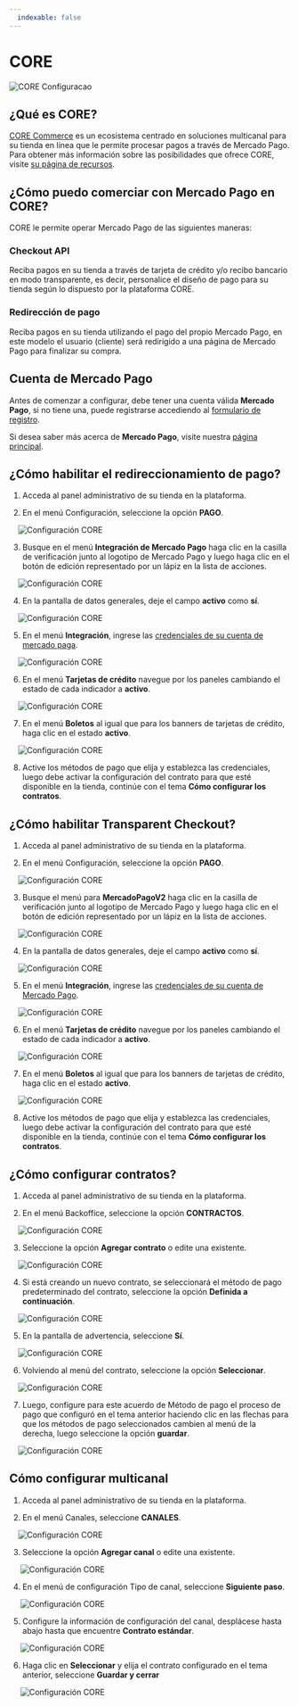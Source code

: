 ```yaml
---
  indexable: false
---
```

# CORE

![CORE Configuracao](/images/core18.png)
## ¿Qué es CORE?

[CORE Commerce](http://www.platformcore.com) es un ecosistema centrado en soluciones multicanal para su tienda en línea que le permite procesar pagos a través de Mercado Pago.
Para obtener más información sobre las posibilidades que ofrece CORE, visite [su página de recursos](http://www.platformcore.com/resources/).

## ¿Cómo puedo comerciar con Mercado Pago en CORE?

CORE le permite operar Mercado Pago de las siguientes maneras:

### Checkout API

Reciba pagos en su tienda a través de tarjeta de crédito y/o recibo bancario en modo transparente, es decir, personalice el diseño de pago para su tienda según lo dispuesto por la plataforma CORE.

### Redirección de pago

Reciba pagos en su tienda utilizando el pago del propio Mercado Pago, en este modelo el usuario (cliente) será redirigido a una página de Mercado Pago para finalizar su compra.

## Cuenta de Mercado Pago

Antes de comenzar a configurar, debe tener una cuenta válida **Mercado Pago**, si no tiene una, puede registrarse accediendo al [formulario de registro](https://www.mercadopago.com.ar/registro-mp?modo=mp).

Si desea saber más acerca de **Mercado Pago**, visite nuestra [página principal](https://www.mercadopago.com.ar/).

## ¿Cómo habilitar el redireccionamiento de pago?

1. Acceda al panel administrativo de su tienda en la plataforma.

2. En el menú Configuración, seleccione la opción **PAGO**.

    ![Configuración CORE](/images/core1.png)

3. Busque en el menú **Integración de Mercado Pago** haga clic en la casilla de verificación junto al logotipo de Mercado Pago y luego haga clic en el botón de edición representado por un lápiz en la lista de acciones.

    ![Configuración CORE](/images/core19.png)

4. En la pantalla de datos generales, deje el campo **activo** como **sí**.

    ![Configuración CORE](/images/core3.png)


5. En el menú **Integración**, ingrese las [credenciales de su cuenta de mercado paga]([FAKER][CREDENTIALS][URL]).

    ![Configuración CORE](/images/core0.png)

6. En el menú **Tarjetas de crédito** navegue por los paneles cambiando el estado de cada indicador a **activo**.

    ![Configuración CORE](/images/core6.png)

7. En el menú **Boletos** al igual que para los banners de tarjetas de crédito, haga clic en el estado **activo**.

    ![Configuración CORE](/images/core7.png)

8. Active los métodos de pago que elija y establezca las credenciales, luego debe activar la configuración del contrato para que esté disponible en la tienda, continúe con el tema **Cómo configurar los contratos**.

## ¿Cómo habilitar Transparent Checkout?

1. Acceda al panel administrativo de su tienda en la plataforma.

2. En el menú Configuración, seleccione la opción **PAGO**.

    ![Configuración CORE](/images/core1.png)

3. Busque el menú para **MercadoPagoV2** haga clic en la casilla de verificación junto al logotipo de Mercado Pago y luego haga clic en el botón de edición representado por un lápiz en la lista de acciones.

    ![Configuración CORE](/images/core2.png)

4. En la pantalla de datos generales, deje el campo **activo** como **sí**.

    ![Configuración CORE](/images/core4.png)


5. En el menú **Integración**, ingrese las [credenciales de su cuenta de Mercado Pago]([FAKER][CREDENTIALS][URL]).

    ![Configuración CORE](/images/core5.png)

6. En el menú **Tarjetas de crédito** navegue por los paneles cambiando el estado de cada indicador a **activo**.

    ![Configuración CORE](/images/core6.png)

7. En el menú **Boletos** al igual que para los banners de tarjetas de crédito, haga clic en el estado **activo**.

    ![Configuración CORE](/images/core7.png)

8. Active los métodos de pago que elija y establezca las credenciales, luego debe activar la configuración del contrato para que esté disponible en la tienda, continúe con el tema **Cómo configurar los contratos**.

## ¿Cómo configurar contratos?

1. Acceda al panel administrativo de su tienda en la plataforma.

2. En el menú Backoffice, seleccione la opción **CONTRACTOS**.

    ![Configuración CORE](/images/core8.png)

3. Seleccione la opción **Agregar contrato** o edite una existente.

    ![Configuración CORE](/images/core9.png)

4. Si está creando un nuevo contrato, se seleccionará el método de pago predeterminado del contrato, seleccione la opción **Definida a continuación**.

    ![Configuración CORE](/images/core10.png)

5. En la pantalla de advertencia, seleccione **Sí**.

    ![Configuración CORE](/images/core11.png)

6. Volviendo al menú del contrato, seleccione la opción **Seleccionar**.

    ![Configuración CORE](/images/core12.png)

7. Luego, configure para este acuerdo de Método de pago el proceso de pago que configuró en el tema anterior haciendo clic en las flechas para que los métodos de pago seleccionados cambien al menú de la derecha, luego seleccione la opción **guardar**.

    ![Configuración CORE](/images/core13.png)

## Cómo configurar multicanal

1. Acceda al panel administrativo de su tienda en la plataforma.

2. En el menú Canales, seleccione **CANALES**.

    ![Configuración CORE](/images/core14.png)

3. Seleccione la opción **Agregar canal** o edite una existente.

     ![Configuración CORE](/images/core15.png)

4. En el menú de configuración Tipo de canal, seleccione **Siguiente paso**.

     ![Configuración CORE](/images/core16.png)

5. Configure la información de configuración del canal, desplácese hasta abajo hasta que encuentre **Contrato estándar**.

     ![Configuración CORE](/images/core17.png)

6. Haga clic en **Seleccionar** y elija el contrato configurado en el tema anterior, seleccione **Guardar y cerrar**

     ![Configuración CORE](/images/core18.png)  
